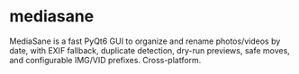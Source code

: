 # mediasane
MediaSane is a fast PyQt6 GUI to organize and rename photos/videos by date, with EXIF fallback, duplicate detection, dry-run previews, safe moves, and configurable IMG/VID prefixes. Cross-platform.
